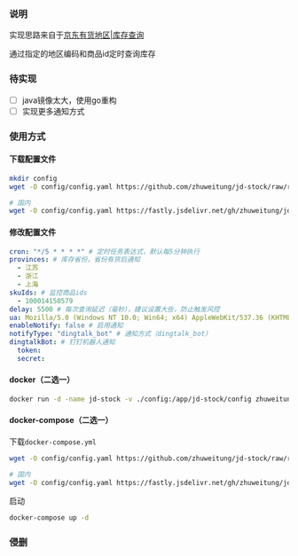 ### 说明

实现思路来自于[京东有货地区|库存查询](https://cll.name/jd/stockjd.htm)

通过指定的地区编码和商品id定时查询库存

### 待实现

- [ ] java镜像太大，使用go重构
- [ ] 实现更多通知方式

### 使用方式

#### 下载配置文件

```bash
mkdir config
wget -O config/config.yaml https://github.com/zhuweitung/jd-stock/raw/refs/heads/master/config/config.yaml.example

# 国内
wget -O config/config.yaml https://fastly.jsdelivr.net/gh/zhuweitung/jd-stock@master/config/config.yaml.example
```

#### 修改配置文件

```yml
cron: "*/5 * * * *" # 定时任务表达式，默认每5分钟执行
provinces: # 库存省份，省份有货后通知
  - 江苏
  - 浙江
  - 上海
skuIds: # 监控商品ids
  - 100014150579
delay: 5500 # 每次查询延迟（毫秒），建议设置大些，防止触发风控
ua: Mozilla/5.0 (Windows NT 10.0; Win64; x64) AppleWebKit/537.36 (KHTML, like Gecko) Chrome/129.0.0.0 Safari/537.36 Edg/129.0.0.0
enableNotify: false # 启用通知
notifyType: "dingtalk_bot" # 通知方式（dingtalk_bot）
dingtalkBot: # 钉钉机器人通知
  token:
  secret:
```

#### docker（二选一）

```bash
docker run -d -name jd-stock -v ./config:/app/jd-stock/config zhuweitung/jd-stock:latest
```

#### docker-compose（二选一）

下载`docker-compose.yml`

```bash
wget -O config/config.yaml https://github.com/zhuweitung/jd-stock/raw/refs/heads/master/docker-compose.yml

# 国内
wget -O config/config.yaml https://fastly.jsdelivr.net/gh/zhuweitung/jd-stock@master/docker-compose.yml
```

启动

```bash
docker-compose up -d
```

### 侵删

